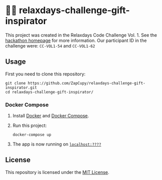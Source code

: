 # 🧑‍💻 relaxdays-challenge-gift-inspirator

This project was created in the Relaxdays Code Challenge Vol. 1.
See the [hackathon homepage](https://sites.google.com/relaxdays.de/hackathon-relaxdays/startseite) for more information.
Our participant ID in the challenge were: `CC-VOL1-54` and `CC-VOL1-62`

## Usage

First you need to clone this repository:

```shell script
git clone https://github.com/ZapCupy/relaxdays-challenge-gift-inspirator.git
cd relaxdays-challenge-gift-inspirator/
```

### Docker Compose

1. Install [Docker](https://docs.docker.com/get-docker/) and [Docker Compose](https://docs.docker.com/compose/install/).
1. Run this project:

   ```shell script
   docker-compose up
   ```

1. The app is now running on [`localhost:????`](http://localhost:????/)

## License

This repository is licensed under the [MIT License](LICENSE).
